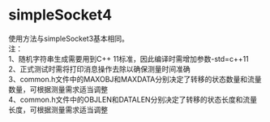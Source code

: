 # simpleSocket4  
使用方法与simpleSocket3基本相同。  
注：  
1、随机字符串生成需要用到C++ 11标准，因此编译时需增加参数-std=c++11  
2、正式测试时需将打印消息操作去除以确保测量时间准确  
3、common.h文件中的MAXOBJ和MAXDATA分别决定了转移的状态数量和流量数量，可根据测量需求适当调整  
4、common.h文件中的OBJLEN和DATALEN分别决定了转移的状态长度和流量长度，可根据测量需求适当调整  
